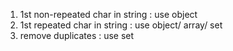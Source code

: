 1. 1st non-repeated char in string : use object
2. 1st repeated char in string : use object/ array/ set
3. remove duplicates : use set
